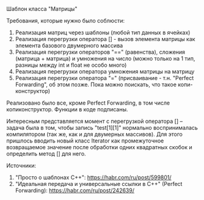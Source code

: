 Шаблон класса "Матрицы"

Требования, которые нужно было соблюсти:
1. Реализация матриц через шаблоны (любой тип данных в ячейках)
2. Реализация перегрузки оператора [] - вызов элемента матрицы как элемента базового двумерного массива
3. Реализация перегрузки операторов "==" (равенства), сложения (матрица + матрица) и умножения на число (можно только на 1 тип, разницы между int и float не особо много)
4. Реализация перегрузки оператора умножения матрицы на матрицу
5. Реализация перегрузки оператора "=" (присваивание - т.н. "Perfect Forwarding", об этом позже. Пока можно поискать, что такое копи-конструктор)

Реализовано было все, кроме Perfect Forwarding, в том числе копиконструктор. Функции в коде подписаны.

Интересным представляется момент с перегрузкой оператора [] – задача была в том, чтобы запись "test[1][1]" нормально воспринималась компилятором (так же, как и для двумерных массивов). Для этого пришлось вводить новый класс Iterator как промежуточное возвращаемое значение после обработки одних квадратных скобок и определить метод [] для него.

Источники:
1. "Просто о шаблонах C++": https://habr.com/ru/post/599801/
2. "Идеальная передача и универсальные ссылки в C++" (Perfect Forwarding): https://habr.com/ru/post/242639/
